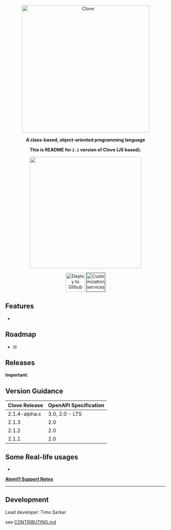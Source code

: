 <div align="center">
  <img alt="Clove" src="" width="400px" />

  **A class-based, object-oriented programming language**

**This is README for `2.1` version of Clove (JS based).**

<img src="https://raw.githubusercontent.com/Clove-lang/Clove/master/screen.png" height="350"></img>


[<img alt="Deploy to Github" src="http://i.imgur.com/YZmaqk3.png" height="60px">](-)  [<img alt="Customization services" src="http://i.imgur.com/c4sUF7M.png" height="60px">]()

</div>





## Features
- 

## Roadmap
  - [x] 

## Releases
**Important:** 

## Version Guidance
| Clove Release | OpenAPI Specification |
|:--------------|:----------------------|
| 2.1.4-alpha.x | 3.0, 2.0 - LTS        |
| 2.1.3         | 2.0                   |
| 2.1.2         | 2.0                   |
| 2.1.1         | 2.0                   |

## Some Real-life usages
- 



[**Atom11 Support Notes**]()

-----------
## Development
Lead developer: Timo Sarkar

see [CONTRIBUTING.md](.github/CONTRIBUTING.md)
